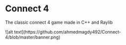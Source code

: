 # Connect 4

<p>The classic connect 4 game made in C++ and Raylib</p>
![alt text](https://github.com/ahmedmagdy492/Connect-4/blob/master/banner.png)